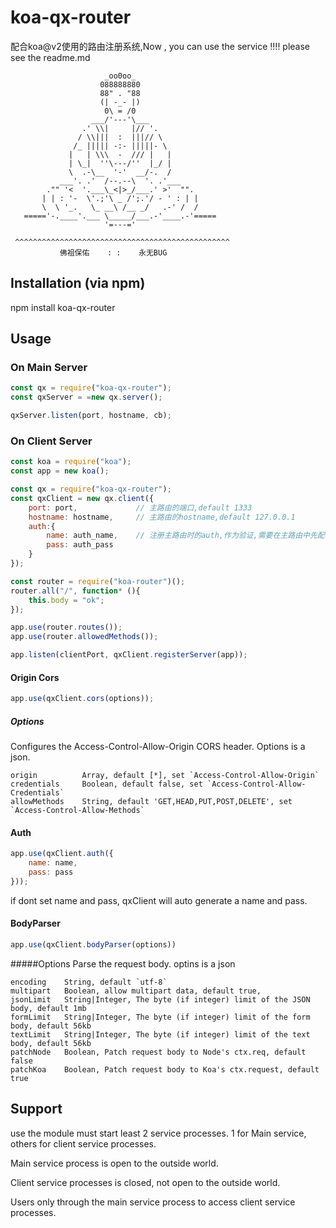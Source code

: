 # koa-qx-router
配合koa@v2使用的路由注册系统,Now , you can use the service !!!! please see the readme.md

                         _oo0oo_
                        088888880
                        88" . "88
                        (| -_- |)
                         0\ = /0
                      ___/'---'\___
                    .' \\|     |// '.
                   / \\|||  :  |||// \
                  /_ ||||| -:- |||||- \
                 |   | \\\  -  /// |   |
                 | \_|  ''\---/''  |_/ |
                 \  .-\__  '-'  __/-.  /
               ___'. .'  /--.--\  '. .'___
            ."" '<  '.___\_<|>_/___.' >'  "".
           | | : '-  \'.;'\ _ /';.'/ - ' : | |
           \  \ '_.   \_ __\ /__ _/   .-' /  /
       ====='-.____'.___ \_____/___.-'____.-'=====
                         '=---='

     ^^^^^^^^^^^^^^^^^^^^^^^^^^^^^^^^^^^^^^^^^^^^^^^^
               佛祖保佑    : :    永无BUG


## Installation (via npm)
npm install koa-qx-router

## Usage
### On Main Server
````javascript
const qx = require("koa-qx-router");
const qxServer = =new qx.server();

qxServer.listen(port, hostname, cb);
````
### On Client Server
````javascript
const koa = require("koa");
const app = new koa();

const qx = require("koa-qx-router");
const qxClient = new qx.client({
    port: port,             // 主路由的端口,default 1333
    hostname: hostname,     // 主路由的hostname,default 127.0.0.1
    auth:{
        name: auth_name,    // 注册主路由时的auth,作为验证,需要在主路由中先配置此项
        pass: auth_pass
    }
});

const router = require("koa-router")();
router.all("/", function* (){
    this.body = "ok";
});

app.use(router.routes());
app.use(router.allowedMethods());

app.listen(clientPort, qxClient.registerServer(app));
````

#### Origin Cors
````javascript
app.use(qxClient.cors(options));
````
##### Options
Configures the Access-Control-Allow-Origin CORS header.
Options is a json.

    origin          Array, default [*], set `Access-Control-Allow-Origin`
    credentials     Boolean, default false, set `Access-Control-Allow-Credentials`
    allowMethods    String, default 'GET,HEAD,PUT,POST,DELETE', set `Access-Control-Allow-Methods`


#### Auth
````javascript
app.use(qxClient.auth({
    name: name,
    pass: pass
}));
````
if dont set name and pass, qxClient will auto generate a name and pass.


#### BodyParser
````javascript
app.use(qxClient.bodyParser(options))
````
#####Options
Parse the request body. optins is a json
    
    encoding    String, default `utf-8`
    multipart   Boolean, allow multipart data, default true,
    jsonLimit   String|Integer, The byte (if integer) limit of the JSON body, default 1mb
    formLimit   String|Integer, The byte (if integer) limit of the form body, default 56kb
    textLimit   String|Integer, The byte (if integer) limit of the text body, default 56kb
    patchNode   Boolean, Patch request body to Node's ctx.req, default false
    patchKoa    Boolean, Patch request body to Koa's ctx.request, default true

## Support
use the module must start least 2 service processes. 1 for Main service, others for client service processes.

Main service process is open to the outside world.

Client service processes is closed, not open to the outside world. 

Users only through the main service process to access client service processes.

